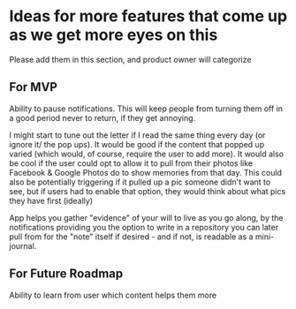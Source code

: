 # Ideas for more features that come up as we get more eyes on this
Please add them in this section, and product owner will categorize

## For MVP

Ability to pause notifications. This will keep people from turning them off in a good period never to return, if they get annoying.

I might start to tune out the letter if I read the same thing every day (or ignore it/ the pop ups). It would be good if the content that popped up varied (which would, of course, require the user to add more). It would also be cool if the user could opt to allow it to pull from their photos like Facebook & Google Photos do to show memories from that day. This could also be potentially triggering if it pulled up a pic someone didn't want to see, but if users had to enable that option, they would think about what pics they have first (ideally)

App helps you gather "evidence" of your will to live as you go along, by the notifications providing you the option to write in a repository you can later pull from for the "note" itself if desired - and if not, is readable as a mini-journal.

## For Future Roadmap

Ability to learn from user which content helps them more
